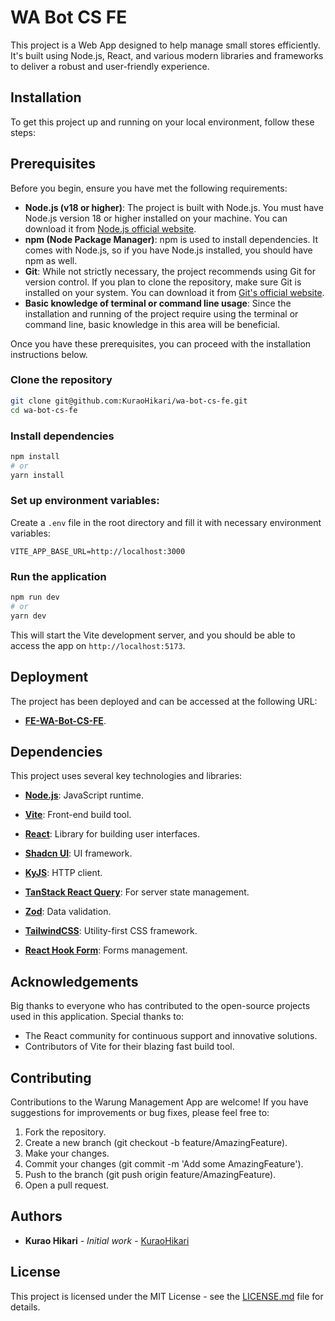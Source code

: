 # WA Bot CS FE

This project is a Web App designed to help manage small stores efficiently. It's built using Node.js, React, and various modern libraries and frameworks to deliver a robust and user-friendly experience.

## Installation

To get this project up and running on your local environment, follow these steps:

## Prerequisites

Before you begin, ensure you have met the following requirements:

- **Node.js (v18 or higher)**: The project is built with Node.js. You must have Node.js version 18 or higher installed on your machine. You can download it from [Node.js official website](https://nodejs.org/).
- **npm (Node Package Manager)**: npm is used to install dependencies. It comes with Node.js, so if you have Node.js installed, you should have npm as well.
- **Git**: While not strictly necessary, the project recommends using Git for version control. If you plan to clone the repository, make sure Git is installed on your system. You can download it from [Git's official website](https://git-scm.com/).
- **Basic knowledge of terminal or command line usage**: Since the installation and running of the project require using the terminal or command line, basic knowledge in this area will be beneficial.

Once you have these prerequisites, you can proceed with the installation instructions below.

### Clone the repository

```bash
git clone git@github.com:KuraoHikari/wa-bot-cs-fe.git
cd wa-bot-cs-fe
```

### Install dependencies

```bash
npm install
# or
yarn install
```

### Set up environment variables:

Create a `.env` file in the root directory and fill it with necessary environment variables:

```
VITE_APP_BASE_URL=http://localhost:3000
```

### Run the application

```bash
npm run dev
# or
yarn dev
```

This will start the Vite development server, and you should be able to access the app on `http://localhost:5173`.

## Deployment

The project has been deployed and can be accessed at the following URL:

- **[FE-WA-Bot-CS-FE](https://wabotaiv2.netlify.app)**.

## Dependencies

This project uses several key technologies and libraries:

- **[Node.js](https://nodejs.org/en/)**: JavaScript runtime.
- **[Vite](https://vitejs.dev/)**: Front-end build tool.
- **[React](https://reactjs.org/)**: Library for building user interfaces.
- **[Shadcn UI](https://shadcn.github.io/)**: UI framework.
- **[KyJS](https://github.com/sindresorhus/ky)**: HTTP client.
- **[TanStack React Query](https://tanstack.com/query/v4)**: For server state management.

- **[Zod](https://github.com/colinhacks/zod)**: Data validation.
- **[TailwindCSS](https://tailwindcss.com/)**: Utility-first CSS framework.
- **[React Hook Form](https://react-hook-form.com/)**: Forms management.

## Acknowledgements

Big thanks to everyone who has contributed to the open-source projects used in this application. Special thanks to:

- The React community for continuous support and innovative solutions.
- Contributors of Vite for their blazing fast build tool.

## Contributing

Contributions to the Warung Management App are welcome! If you have suggestions for improvements or bug fixes, please feel free to:

1. Fork the repository.
2. Create a new branch (git checkout -b feature/AmazingFeature).
3. Make your changes.
4. Commit your changes (git commit -m 'Add some AmazingFeature').
5. Push to the branch (git push origin feature/AmazingFeature).
6. Open a pull request.

## Authors

- **Kurao Hikari** - _Initial work_ - [KuraoHikari](https://github.com/KuraoHikari)

## License

This project is licensed under the MIT License - see the [LICENSE.md](LICENSE.md) file for details.
